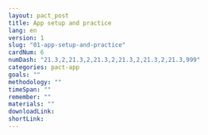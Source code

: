 ```yaml
---
layout: pact_post
title: App setup and practice
lang: en
version: 1
slug: "01-app-setup-and-practice"
cardNum: 6
numDash: "21.3,2,21.3,2,21.3,2,21.3,2,21.3,2,21.3,999"
categories: pact-app
goals: ""
methodology: ""
timeSpan: ""
remember: ""
materials: ""
downloadLink:
shortLink:
---
```

